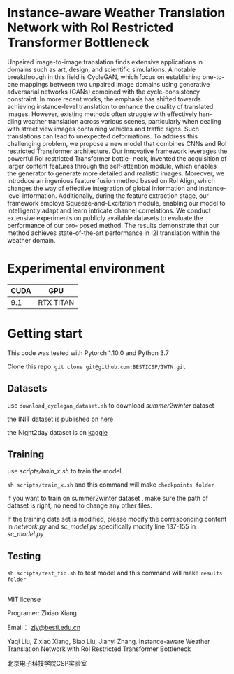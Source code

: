 # Instance-aware Weather Translation Network with RoI Restricted Transformer Bottleneck
Unpaired image-to-image translation finds extensive applications in domains such
as art, design, and scientific simulations. A notable breakthrough in this field
is CycleGAN, which focus on establishing one-to-one mappings between two
unpaired image domains using generative adversarial networks (GANs) combined
with the cycle-consistency constraint. In more recent works, the emphasis has
shifted towards achieving instance-level translation to enhance the quality of
translated images. However, existing methods often struggle with effectively han-
dling weather translation across various scenes, particularly when dealing with
street view images containing vehicles and traffic signs. Such translations can lead
to unexpected deformations. To address this challenging problem, we propose a
new model that combines CNNs and RoI restricted Transformer architecture. Our
innovative framework leverages the powerful RoI restricted Transformer bottle-
neck, invented the acquisition of larger content features through the self-attention
module, which enables the generator to generate more detailed and realistic
images. Moreover, we introduce an ingenious feature fusion method based on
RoI Align, which changes the way of effective integration of global information
and instance-level information. Additionally, during the feature extraction stage,
our framework employs Squeeze-and-Excitation module, enabling our model to
intelligently adapt and learn intricate channel correlations. We conduct extensive
experiments on publicly available datasets to evaluate the performance of our pro-
posed method. The results demonstrate that our method achieves state-of-the-art
performance in I2I translation within the weather domain.  

# Experimental environment  

|  CUDA   | GPU  |
|  ----  | ----  |
|  9.1  | RTX TITAN |

# Getting start
This code was tested with Pytorch 1.10.0 and Python 3.7

Clone this repo:
`git clone git@github.com:BESTICSP/IWTN.git`  


## Datasets
use `download_cyclegan_dataset.sh` to download *summer2winter* dataset  

the INIT dataset is published on [here](https://zhiqiangshen.com/projects/INIT/index.html)  

the Night2day dataset is on [kaggle](https://www.kaggle.com/datasets/raman77768/day-time-and-night-time-road-images)  

## Training
use *scripts/train_x.sh* to train the model  


`sh scripts/train_x.sh` and this command will make `checkpoints folder`


if you want to train on summer2winter dataset , make sure the path of dataset is right, no need to change any other files.  

  
If the training data set is modified, please modify the corresponding content in *network.py* and *sc_model.py*
specifically modify line 137-155 in *sc_model.py*

## Testing
`sh scripts/test_fid.sh` to test model and this command will make `results folder`


##
MIT license

Programer: Zixiao Xiang

Email： zjy@besti.edu.cn

Yaqi Liu, Zixiao Xiang, Biao Liu, Jianyi Zhang. Instance-aware Weather Translation Network with RoI Restricted Transformer Bottleneck

北京电子科技学院CSP实验室
